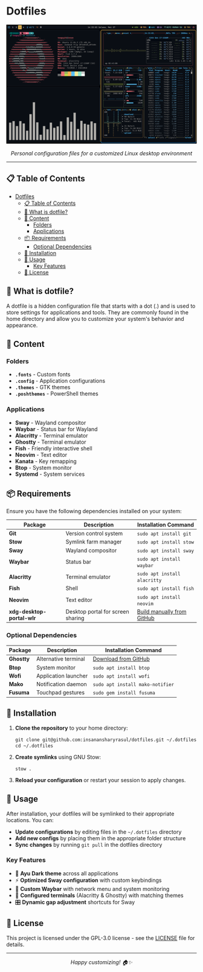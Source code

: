 # Dotfiles

<p align="center">
  <img src="assets/showcase.png" alt="Desktop Screenshot" />
</p>

<p align="center">
  <em>Personal configuration files for a customized Linux desktop environment</em>
</p>

---

## 📋 Table of Contents
- [Dotfiles](#dotfiles)
  - [📋 Table of Contents](#-table-of-contents)
  - [🤔 What is dotfile?](#-what-is-dotfile)
  - [📁 Content](#-content)
    - [Folders](#folders)
    - [Applications](#applications)
  - [📦 Requirements](#-requirements)
    - [Optional Dependencies](#optional-dependencies)
  - [🚀 Installation](#-installation)
  - [🎯 Usage](#-usage)
    - [Key Features](#key-features)
  - [📄 License](#-license)

## 🤔 What is dotfile?

A dotfile is a hidden configuration file that starts with a dot (.) and is used to store settings for applications and tools. They are commonly found in the home directory and allow you to customize your system's behavior and appearance.

## 📁 Content

### Folders
- **`.fonts`** - Custom fonts
- **`.config`** - Application configurations  
- **`.themes`** - GTK themes
- **`.poshthemes`** - PowerShell themes

### Applications
- **Sway** - Wayland compositor
- **Waybar** - Status bar for Wayland
- **Alacritty** - Terminal emulator
- **Ghostty** - Terminal emulator
- **Fish** - Friendly interactive shell
- **Neovim** - Text editor
- **Kanata** - Key remapping
- **Btop** - System monitor
- **Systemd** - System services

## 📦 Requirements

Ensure you have the following dependencies installed on your system:

| Package                    | Description                       | Installation Command                                                             |
| -------------------------- | --------------------------------- | -------------------------------------------------------------------------------- |
| **Git**                    | Version control system            | `sudo apt install git`                                                           |
| **Stow**                   | Symlink farm manager              | `sudo apt install stow`                                                          |
| **Sway**                   | Wayland compositor                | `sudo apt install sway`                                                          |
| **Waybar**                 | Status bar                        | `sudo apt install waybar`                                                        |
| **Alacritty**              | Terminal emulator                 | `sudo apt install alacritty`                                                     |
| **Fish**                   | Shell                             | `sudo apt install fish`                                                          |
| **Neovim**                 | Text editor                       | `sudo apt install neovim`                                                        |
| **xdg-desktop-portal-wlr** | Desktop portal for screen sharing | [Build manually from GitHub](https://github.com/emersion/xdg-desktop-portal-wlr) |

### Optional Dependencies
| Package     | Description          | Installation Command                                           |
| ----------- | -------------------- | -------------------------------------------------------------- |
| **Ghostty** | Alternative terminal | [Download from GitHub](https://github.com/ghostty-org/ghostty) |
| **Btop**    | System monitor       | `sudo apt install btop`                                        |
| **Wofi**    | Application launcher | `sudo apt install wofi`                                        |
| **Mako**    | Notification daemon  | `sudo apt install mako-notifier`                               |
| **Fusuma**  | Touchpad gestures    | `sudo gem install fusuma`                                      |

## 🚀 Installation

1. **Clone the repository** to your home directory:
   ```fish
   git clone git@github.com:insanansharyrasul/dotfiles.git ~/.dotfiles
   cd ~/.dotfiles
   ```

2. **Create symlinks** using GNU Stow:
   ```fish
   stow .
   ```

3. **Reload your configuration** or restart your session to apply changes.

## 🎯 Usage

After installation, your dotfiles will be symlinked to their appropriate locations. You can:

- **Update configurations** by editing files in the `~/.dotfiles` directory
- **Add new configs** by placing them in the appropriate folder structure
- **Sync changes** by running `git pull` in the dotfiles directory

### Key Features
- 🎨 **Ayu Dark theme** across all applications
- ⚡ **Optimized Sway configuration** with custom keybindings
- 🔧 **Custom Waybar** with network menu and system monitoring
- 📝 **Configured terminals** (Alacritty & Ghostty) with matching themes
- 🎛️ **Dynamic gap adjustment** shortcuts for Sway

## 📄 License

This project is licensed under the GPL-3.0 license - see the [LICENSE](LICENSE) file for details.

---

<p align="center">
  <em>Happy customizing! 🏠✨</em>
</p>
